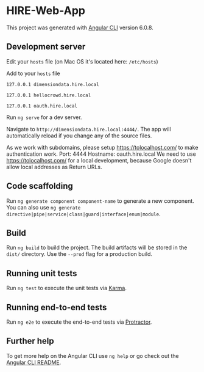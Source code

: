 # HIRE-Web-App

This project was generated with [Angular CLI](https://github.com/angular/angular-cli) version 6.0.8.

## Development server

Edit your `hosts` file (on Mac OS it's located here: `/etc/hosts`)

Add to your `hosts` file

`127.0.0.1 dimensiondata.hire.local`

`127.0.0.1 hellocrowd.hire.local`

`127.0.0.1 oauth.hire.local`

Run `ng serve` for a dev server.  

Navigate to `http://dimensiondata.hire.local:4444/`. 
The app will automatically reload if you change any of the source files.

As we work with subdomains, please setup https://tolocalhost.com/ to make authentication work.
Port: 4444
Hostname: oauth.hire.local
We need to use https://tolocalhost.com/ for a local development, because Google doesn't allow local addresses as Return URLs.

## Code scaffolding

Run `ng generate component component-name` to generate a new component. You can also use `ng generate directive|pipe|service|class|guard|interface|enum|module`.

## Build

Run `ng build` to build the project. The build artifacts will be stored in the `dist/` directory. Use the `--prod` flag for a production build.

## Running unit tests

Run `ng test` to execute the unit tests via [Karma](https://karma-runner.github.io).

## Running end-to-end tests

Run `ng e2e` to execute the end-to-end tests via [Protractor](http://www.protractortest.org/).

## Further help

To get more help on the Angular CLI use `ng help` or go check out the [Angular CLI README](https://github.com/angular/angular-cli/blob/master/README.md).
